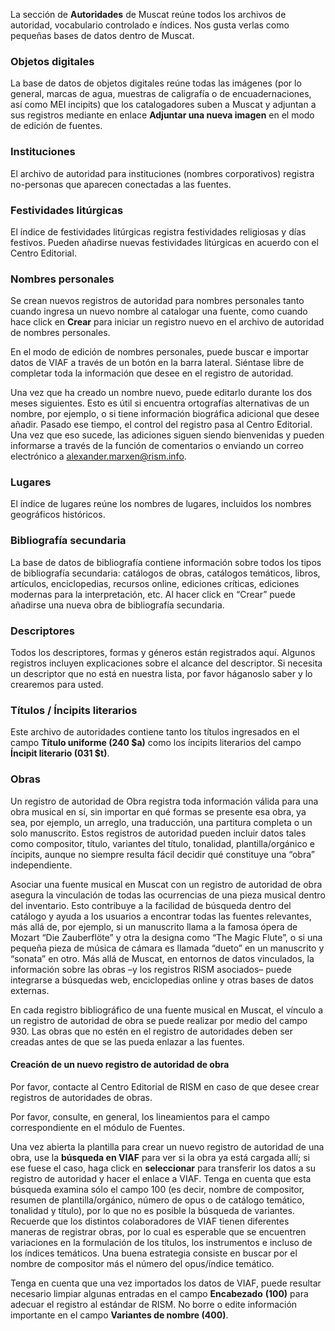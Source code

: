La sección de **Autoridades** de Muscat reúne todos los archivos de autoridad, vocabulario controlado e índices. Nos gusta verlas como pequeñas bases de datos dentro de Muscat.&nbsp;

### Objetos digitales

La base de datos de objetos digitales reúne todas las imágenes (por lo general, marcas de agua, muestras de caligrafía o de encuadernaciones, así como MEI incipits) que los catalogadores suben a Muscat y adjuntan a sus registros mediante en enlace **Adjuntar una nueva imagen** en el modo de edición de fuentes.

### Instituciones

El archivo de autoridad para instituciones (nombres corporativos) registra no-personas que aparecen conectadas a las fuentes.

### Festividades litúrgicas

El índice de festividades litúrgicas registra festividades religiosas y días festivos. Pueden añadirse nuevas festividades litúrgicas en acuerdo con el Centro Editorial.

### Nombres personales

Se crean nuevos registros de autoridad para nombres personales tanto cuando ingresa un nuevo nombre al catalogar una fuente, como cuando hace click en **Crear** para iniciar un registro nuevo en el archivo de autoridad de nombres personales.

En el modo de edición de nombres personales, puede buscar e importar datos de VIAF a través de un botón en la barra lateral.&nbsp;Siéntase libre de completar toda la información que desee en el registro de autoridad.

Una vez que ha creado un nombre nuevo, puede editarlo durante los dos meses siguientes. Esto es útil si encuentra ortografías alternativas de un nombre, por ejemplo, o si tiene información biográfica adicional que desee añadir. Pasado ese tiempo, el control del registro pasa al Centro Editorial. Una vez que eso sucede, las adiciones siguen siendo bienvenidas y pueden informarse a través de la función de comentarios o enviando un correo electrónico a alexander.marxen@rism.info.

### Lugares

El índice de lugares reúne los nombres de lugares, incluidos los nombres geográficos históricos.

### Bibliografía secundaria

La base de datos de bibliografía contiene información sobre todos los tipos de bibliografía secundaria: catálogos de obras, catálogos temáticos, libros, artículos, enciclopedias, recursos online, ediciones críticas, ediciones modernas para la interpretación, etc. Al hacer click en “Crear” puede añadirse una nueva obra de bibliografía secundaria.

### Descriptores

Todos los descriptores, formas y géneros están registrados aquí. Algunos registros incluyen explicaciones sobre el alcance del descriptor. Si necesita un descriptor que no está en nuestra lista, por favor háganoslo saber y lo crearemos para usted.

### Títulos / Íncipits literarios

Este archivo de autoridades contiene tanto los títulos ingresados en el campo **Título uniforme (240 $a)** como los íncipits literarios del campo **Íncipit literario (031 $t)**.

### Obras

Un registro de autoridad de Obra registra toda información válida para una obra musical en sí, sin importar en qué formas se presente esa obra, ya sea, por ejemplo, un arreglo, una traducción, una partitura completa o un solo manuscrito. Estos registros de autoridad pueden incluir datos tales como compositor, título, variantes del título, tonalidad, plantilla/orgánico e íncipits, aunque no siempre resulta fácil decidir qué constituye una “obra” independiente.

Asociar una fuente musical en Muscat con un registro de autoridad de obra asegura la vinculación de todas las ocurrencias de una pieza musical dentro del inventario. Esto contribuye a la facilidad de búsqueda dentro del catálogo y ayuda a los usuarios a encontrar todas las fuentes relevantes, más allá de, por ejemplo, si un manuscrito llama a la famosa ópera de Mozart “Die Zauberflöte” y otra la designa como “The Magic Flute”, o si una pequeña pieza de música de cámara es llamada “dueto” en un manuscrito y “sonata” en otro. Más allá de Muscat, en entornos de datos vinculados, la información sobre las obras –y los registros RISM asociados– puede integrarse a búsquedas web, enciclopedias online y otras bases de datos externas.

En cada registro bibliográfico de una fuente musical en Muscat, el vínculo a un registro de autoridad de obra se puede realizar por medio del campo 930. Las obras que no estén en el registro de autoridades deben ser creadas antes de que se las pueda enlazar a las fuentes.

#### Creación de un nuevo registro de autoridad de obra

Por favor, contacte al Centro Editorial&nbsp;de RISM en caso de que desee crear registros de autoridades de obras.

Por favor, consulte, en general, los lineamientos para el campo correspondiente en el módulo de Fuentes.

Una vez abierta la plantilla para crear un nuevo registro de autoridad de una obra, use la **búsqueda en VIAF** para ver si la obra ya está cargada allí; si ese fuese el caso, haga click en **seleccionar** para transferir los datos a su registro de autoridad y hacer el enlace a VIAF. Tenga en cuenta que esta búsqueda examina sólo el campo 100 (es decir, nombre de compositor, resumen de plantilla/orgánico, número de opus o de catálogo temático, tonalidad y título), por lo que no es posible la búsqueda de variantes. Recuerde que los distintos colaboradores de VIAF tienen diferentes maneras de registrar obras, por lo cual es esperable que se encuentren variaciones en la formulación de los títulos, los instrumentos e incluso de los índices temáticos. Una buena estrategia consiste en buscar por el nombre de compositor más el número del opus/índice temático.

Tenga en cuenta que una vez importados los datos de VIAF, puede resultar necesario limpiar algunas entradas en el campo **Encabezado** **(100)** para adecuar el registro al estándar de RISM. No borre o edite información importante en el campo **Variantes de nombre (400)**.